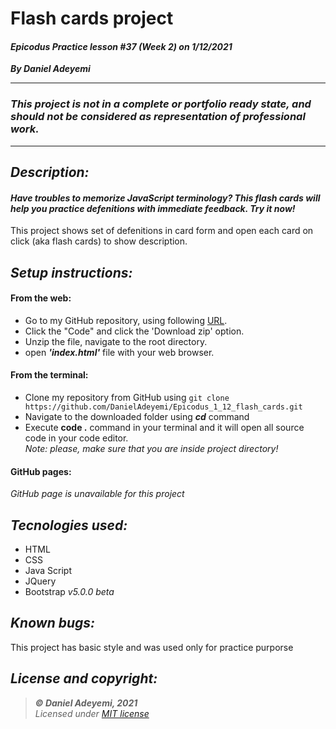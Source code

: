 # Flash cards project
#### *Epicodus Practice lesson #37 (Week 2) on 1/12/2021*
***By Daniel Adeyemi***
___
### *This project is not in a complete or portfolio ready state, and should not be considered as representation of professional work.*
---

## *Description:*
#### *Have troubles to memorize JavaScript terminology? This flash cards will help you practice defenitions with immediate feedback. Try it now!*
This project shows set of defenitions in card form and open each card on click (aka flash cards) to show description.

## *Setup instructions:*
#### From the web:
* Go to my GitHub repository, using following [URL](https://github.com/DanielAdeyemi/Epicodus_1_12_flash_cards.git).
* Click the "Code" and click the 'Download zip' option.
* Unzip the file, navigate to the root directory.
* open ***'index.html'*** file with your web browser.
#### From the terminal: 
* Clone my repository from GitHub using `git clone https://github.com/DanielAdeyemi/Epicodus_1_12_flash_cards.git`
* Navigate to the downloaded folder using ***cd*** command
* Execute **code .** command in your terminal and it will open all source code in your code editor.    
*Note: please, make sure that you are inside project directory!*
#### GitHub pages:
*GitHub page is unavailable for this project*


## *Tecnologies used:*
* HTML
* CSS
* Java Script
* JQuery
* Bootstrap *v5.0.0 beta*

## *Known bugs:*
This project has basic style and was used only for practice purporse

## *License and copyright:*

> ***© Daniel Adeyemi, 2021***   
> *Licensed under [MIT license](https://mit-license.org/)*